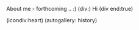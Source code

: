 <!--
Title: About
Description: About Jacob Moen.
Keywords: Jacob, Moen, Jacob Moen, jacmoe
ogimage: newsiteimage.jpg
Date: 2013/01/01 03:43:00
Updated: 2014/01/26 03:23
View: about
-->
About me - forthcoming .. :)
(div:)
Hi
(div end:true)

(icondiv:heart)
(autogallery: history)
